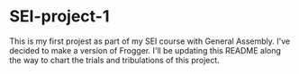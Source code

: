 # SEI-project-1

This is my first projest as part of my SEI course with General Assembly.
I've decided to make a version of Frogger. I'll be updating this README along the way to chart the trials and tribulations of this project.
